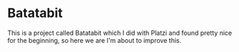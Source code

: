 # Batatabit
This is a project called Batatabit which I did with Platzi and found pretty nice for the beginning, so here we are I'm about to improve this.
